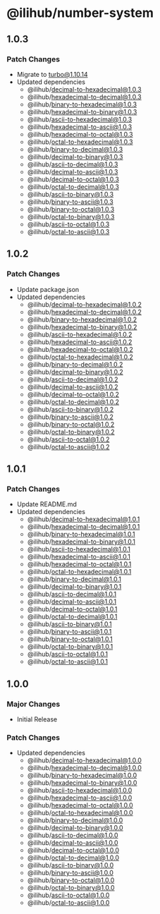 # @ilihub/number-system

## 1.0.3

### Patch Changes

- Migrate to turbo@1.10.14
- Updated dependencies
  - @ilihub/decimal-to-hexadecimal@1.0.3
  - @ilihub/hexadecimal-to-decimal@1.0.3
  - @ilihub/binary-to-hexadecimal@1.0.3
  - @ilihub/hexadecimal-to-binary@1.0.3
  - @ilihub/ascii-to-hexadecimal@1.0.3
  - @ilihub/hexadecimal-to-ascii@1.0.3
  - @ilihub/hexadecimal-to-octal@1.0.3
  - @ilihub/octal-to-hexadecimal@1.0.3
  - @ilihub/binary-to-decimal@1.0.3
  - @ilihub/decimal-to-binary@1.0.3
  - @ilihub/ascii-to-decimal@1.0.3
  - @ilihub/decimal-to-ascii@1.0.3
  - @ilihub/decimal-to-octal@1.0.3
  - @ilihub/octal-to-decimal@1.0.3
  - @ilihub/ascii-to-binary@1.0.3
  - @ilihub/binary-to-ascii@1.0.3
  - @ilihub/binary-to-octal@1.0.3
  - @ilihub/octal-to-binary@1.0.3
  - @ilihub/ascii-to-octal@1.0.3
  - @ilihub/octal-to-ascii@1.0.3

## 1.0.2

### Patch Changes

- Update package.json
- Updated dependencies
  - @ilihub/decimal-to-hexadecimal@1.0.2
  - @ilihub/hexadecimal-to-decimal@1.0.2
  - @ilihub/binary-to-hexadecimal@1.0.2
  - @ilihub/hexadecimal-to-binary@1.0.2
  - @ilihub/ascii-to-hexadecimal@1.0.2
  - @ilihub/hexadecimal-to-ascii@1.0.2
  - @ilihub/hexadecimal-to-octal@1.0.2
  - @ilihub/octal-to-hexadecimal@1.0.2
  - @ilihub/binary-to-decimal@1.0.2
  - @ilihub/decimal-to-binary@1.0.2
  - @ilihub/ascii-to-decimal@1.0.2
  - @ilihub/decimal-to-ascii@1.0.2
  - @ilihub/decimal-to-octal@1.0.2
  - @ilihub/octal-to-decimal@1.0.2
  - @ilihub/ascii-to-binary@1.0.2
  - @ilihub/binary-to-ascii@1.0.2
  - @ilihub/binary-to-octal@1.0.2
  - @ilihub/octal-to-binary@1.0.2
  - @ilihub/ascii-to-octal@1.0.2
  - @ilihub/octal-to-ascii@1.0.2

## 1.0.1

### Patch Changes

- Update README.md
- Updated dependencies
  - @ilihub/decimal-to-hexadecimal@1.0.1
  - @ilihub/hexadecimal-to-decimal@1.0.1
  - @ilihub/binary-to-hexadecimal@1.0.1
  - @ilihub/hexadecimal-to-binary@1.0.1
  - @ilihub/ascii-to-hexadecimal@1.0.1
  - @ilihub/hexadecimal-to-ascii@1.0.1
  - @ilihub/hexadecimal-to-octal@1.0.1
  - @ilihub/octal-to-hexadecimal@1.0.1
  - @ilihub/binary-to-decimal@1.0.1
  - @ilihub/decimal-to-binary@1.0.1
  - @ilihub/ascii-to-decimal@1.0.1
  - @ilihub/decimal-to-ascii@1.0.1
  - @ilihub/decimal-to-octal@1.0.1
  - @ilihub/octal-to-decimal@1.0.1
  - @ilihub/ascii-to-binary@1.0.1
  - @ilihub/binary-to-ascii@1.0.1
  - @ilihub/binary-to-octal@1.0.1
  - @ilihub/octal-to-binary@1.0.1
  - @ilihub/ascii-to-octal@1.0.1
  - @ilihub/octal-to-ascii@1.0.1

## 1.0.0

### Major Changes

- Initial Release

### Patch Changes

- Updated dependencies
  - @ilihub/decimal-to-hexadecimal@1.0.0
  - @ilihub/hexadecimal-to-decimal@1.0.0
  - @ilihub/binary-to-hexadecimal@1.0.0
  - @ilihub/hexadecimal-to-binary@1.0.0
  - @ilihub/ascii-to-hexadecimal@1.0.0
  - @ilihub/hexadecimal-to-ascii@1.0.0
  - @ilihub/hexadecimal-to-octal@1.0.0
  - @ilihub/octal-to-hexadecimal@1.0.0
  - @ilihub/binary-to-decimal@1.0.0
  - @ilihub/decimal-to-binary@1.0.0
  - @ilihub/ascii-to-decimal@1.0.0
  - @ilihub/decimal-to-ascii@1.0.0
  - @ilihub/decimal-to-octal@1.0.0
  - @ilihub/octal-to-decimal@1.0.0
  - @ilihub/ascii-to-binary@1.0.0
  - @ilihub/binary-to-ascii@1.0.0
  - @ilihub/binary-to-octal@1.0.0
  - @ilihub/octal-to-binary@1.0.0
  - @ilihub/ascii-to-octal@1.0.0
  - @ilihub/octal-to-ascii@1.0.0
